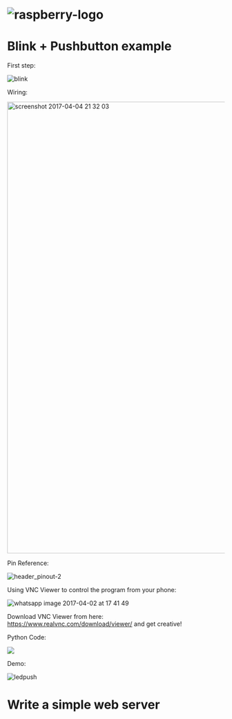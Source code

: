 # ![raspberry-logo](https://cloud.githubusercontent.com/assets/22894897/24567005/2d7de462-1632-11e7-978e-0afaa0e707ae.png)

# Blink + Pushbutton example

First step:

![blink](https://cloud.githubusercontent.com/assets/22894897/24591015/3ce471b2-17ce-11e7-8086-0284d7a9dcc4.gif)

Wiring:

<img width="1047" alt="screenshot 2017-04-04 21 32 03" src="https://cloud.githubusercontent.com/assets/22894897/24684682/2db7b152-197e-11e7-8574-b607c2d0940f.png">

Pin Reference:

![header_pinout-2](https://cloud.githubusercontent.com/assets/22894897/24590712/70a0ade6-17c8-11e7-8bee-d1370a0c90c5.jpg)

Using VNC Viewer to control the program from your phone:

![whatsapp image 2017-04-02 at 17 41 49](https://cloud.githubusercontent.com/assets/22894897/24590902/09942084-17cc-11e7-8dc2-abdb8249af2c.jpeg)

Download VNC Viewer from here: https://www.realvnc.com/download/viewer/ and get creative!

Python Code:

![](http://i.imgur.com/ZXtBfKC.jpg)

Demo:

![ledpush](https://cloud.githubusercontent.com/assets/22894897/24684928/4078caa4-1980-11e7-88bc-0ea03ba793ac.gif)

# Write a simple web server

